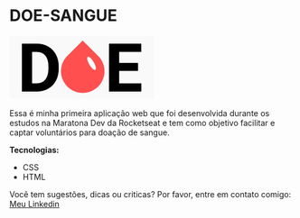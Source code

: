# DOE-SANGUE

![](logo.png)

Essa é minha primeira aplicação web que foi desenvolvida durante os estudos na Maratona Dev da Rocketseat e tem como objetivo facilitar e captar voluntários para doação de sangue.

**Tecnologias:**
* CSS
* HTML


Você tem sugestões, dicas ou criticas? Por favor, entre em contato comigo:
 [Meu Linkedin](https://www.linkedin.com/in/lucas-fraz%C3%A3o/)
